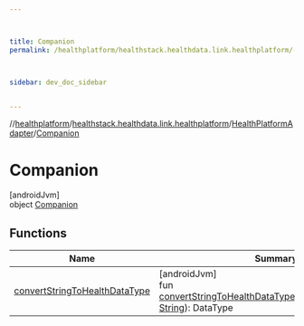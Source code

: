 ```yaml
---



title: Companion
permalink: /healthplatform/healthstack.healthdata.link.healthplatform/-health-platform-adapter/-companion/index.html



sidebar: dev_doc_sidebar


---
```




//[healthplatform](/healthplatform.html)/[healthstack.healthdata.link.healthplatform](../../index.html)/[HealthPlatformAdapter](../index.html)/[Companion](index.html)



# Companion



[androidJvm]\
object [Companion](index.html)



## Functions


| Name | Summary |
|---|---|
| [convertStringToHealthDataType](convert-string-to-health-data-type.html) | [androidJvm]<br>fun [convertStringToHealthDataType](convert-string-to-health-data-type.html)(healthDataTypeString: [String](https://kotlinlang.org/api/latest/jvm/stdlib/kotlin/-string/index.html)): DataType |



